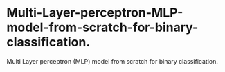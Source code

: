 # Multi-Layer-perceptron-MLP-model-from-scratch-for-binary-classification.
Multi Layer perceptron (MLP) model from scratch for binary classification.
